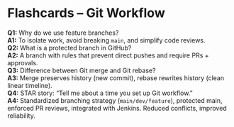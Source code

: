 # Flashcards – Git Workflow
**Q1:** Why do we use feature branches?\
**A1:** To isolate work, avoid breaking `main`, and simplify code reviews.\
**Q2:** What is a protected branch in GitHub?\
**A2:** A branch with rules that prevent direct pushes and require PRs + approvals.\
**Q3:** Difference between Git merge and Git rebase?\
**A3:** Merge preserves history (new commit), rebase rewrites history (clean linear timeline).\
**Q4:** STAR story: “Tell me about a time you set up Git workflow.” \
**A4:** Standardized branching strategy (`main/dev/feature`), protected main, enforced PR reviews, integrated with Jenkins. Reduced conflicts, improved reliability.
